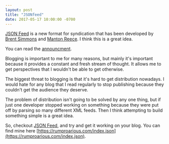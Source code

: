 ```yaml
---
layout: post
title: "JSONfeed"
date: 2017-05-17 10:00:00 -0700
---
```


[JSON Feed](https://jsonfeed.org/version/1) is a new format for syndication that has been developed by [Brent Simmons](http://inessential.com/) and [Manton Reece](http://manton.org/). I think this is a great idea.

You can read the [announcment](https://jsonfeed.org/2017/05/17/announcing_json_feed).

<!--more-->

Blogging is important to me for many reasons, but mainly it's important because it provides a constant and fresh stream of thought. It allows me to get perspectives that I wouldn't be able to get otherwise.

The biggest threat to blogging is that it's hard to get distribution nowadays. I would hate for any blog that I read regularly to stop publishing because they couldn't get the audience they deserve.

The problem of distribution isn't going to be solved by any one thing, but if just one developer stopped working on something because they were put off by parsing so many different XML feeds. Then I think attempting to build something simple is a great idea.

So, checkout [JSON Feed](https://jsonfeed.org/version/1), and try and get it working on your blog. You can find mine here [https://rumproarious.com/index.json](https://rumproarious.com/index.json).